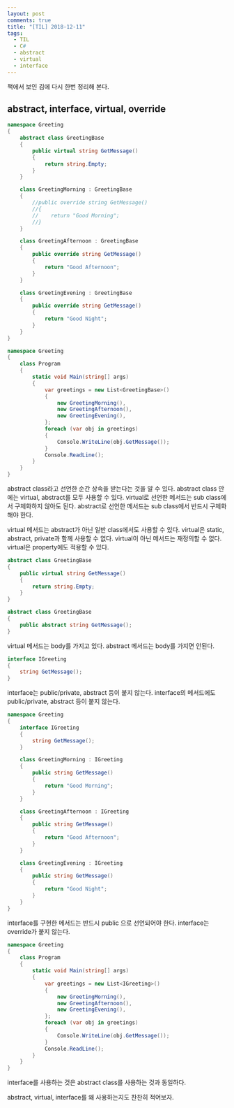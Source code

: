 ```yaml
---
layout: post
comments: true
title: "[TIL] 2018-12-11"
tags:
  - TIL
  - C#
  - abstract
  - virtual
  - interface
---
```


책에서 보인 김에 다시 한번 정리해 본다.

## abstract, interface, virtual, override

```cs
namespace Greeting
{
    abstract class GreetingBase
    {
        public virtual string GetMessage()
        {
            return string.Empty;
        }
    }

    class GreetingMorning : GreetingBase
    {
        //public override string GetMessage()
        //{
        //    return "Good Morning";
        //}
    }

    class GreetingAfternoon : GreetingBase
    {
        public override string GetMessage()
        {
            return "Good Afternoon";
        }
    }

    class GreetingEvening : GreetingBase
    {
        public override string GetMessage()
        {
            return "Good Night";
        }
    }
}

namespace Greeting
{
    class Program
    {
        static void Main(string[] args)
        {
            var greetings = new List<GreetingBase>()
            {
                new GreetingMorning(),
                new GreetingAfternoon(),
                new GreetingEvening(),
            };
            foreach (var obj in greetings)
            {
                Console.WriteLine(obj.GetMessage());
            }
            Console.ReadLine();
        }
    }
}
```

abstract class라고 선언한 순간 상속을 받는다는 것을 알 수 있다.
abstract class 안에는 virtual, abstract를 모두 사용할 수 있다.
virtual로 선언한 메서드는 sub class에서 구체화하지 않아도 된다.
abstract로 선언한 메서드는 sub class에서 반드시 구체화해야 한다.

virtual 메서드는 abstract가 아닌 일반 class에서도 사용할 수 있다.
virtual은 static, abstract, private과 함께 사용할 수 없다.
virtual이 아닌 메서드는 재정의할 수 없다.
virtual은 property에도 적용할 수 있다.

```cs
abstract class GreetingBase
{
    public virtual string GetMessage()
    {
        return string.Empty;
    }
}
```

```cs
abstract class GreetingBase
{
    public abstract string GetMessage();
}
```

virtual 메서드는 body를 가지고 있다.
abstract 메서드는 body를 가지면 안된다.

```cs
interface IGreeting
{
    string GetMessage();
}
```

interface는 public/private, abstract 등이 붙지 않는다.
interface의 메서드에도 public/private, abstract 등이 붙지 않는다.

```cs
namespace Greeting
{
    interface IGreeting
    {
        string GetMessage();
    }

    class GreetingMorning : IGreeting
    {
        public string GetMessage()
        {
            return "Good Morning";
        }
    }

    class GreetingAfternoon : IGreeting
    {
        public string GetMessage()
        {
            return "Good Afternoon";
        }
    }

    class GreetingEvening : IGreeting
    {
        public string GetMessage()
        {
            return "Good Night";
        }
    }
}
```

interface를 구현한 메서드는 반드시 public 으로 선언되어야 한다.
interface는 override가 붙지 않는다.

```cs
namespace Greeting
{
    class Program
    {
        static void Main(string[] args)
        {
            var greetings = new List<IGreeting>()
            {
                new GreetingMorning(),
                new GreetingAfternoon(),
                new GreetingEvening(),
            };
            foreach (var obj in greetings)
            {
                Console.WriteLine(obj.GetMessage());
            }
            Console.ReadLine();
        }
    }
}
```

interface를 사용하는 것은 abstract class를 사용하는 것과 동일하다.

abstract, virtual, interface를 왜 사용하는지도 찬찬히 적어보자.
